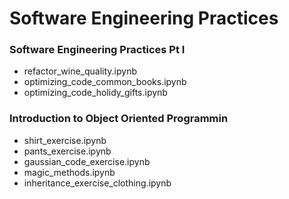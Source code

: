# Software Engineering Practices
### Software Engineering Practices Pt I
- refactor_wine_quality.ipynb
- optimizing_code_common_books.ipynb
- optimizing_code_holidy_gifts.ipynb

### Introduction to Object Oriented Programmin
- shirt_exercise.ipynb
- pants_exercise.ipynb
- gaussian_code_exercise.ipynb
- magic_methods.ipynb
- inheritance_exercise_clothing.ipynb
